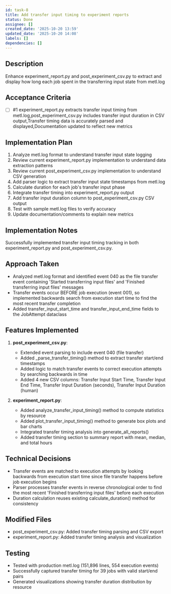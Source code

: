 ```yaml
---
id: task-8
title: Add transfer input timing to experiment reports
status: Done
assignee: []
created_date: '2025-10-20 13:59'
updated_date: '2025-10-20 14:08'
labels: []
dependencies: []
---
```


## Description

Enhance experiment_report.py and post_experiment_csv.py to extract and display how long each job spent in the transferring input state from metl.log

## Acceptance Criteria
<!-- AC:BEGIN -->
- [ ] #1 experiment_report.py extracts transfer input timing from metl.log,post_experiment_csv.py includes transfer input duration in CSV output,Transfer timing data is accurately parsed and displayed,Documentation updated to reflect new metrics
<!-- AC:END -->

## Implementation Plan

1. Analyze metl.log format to understand transfer input state logging
2. Review current experiment_report.py implementation to understand data extraction patterns
3. Review current post_experiment_csv.py implementation to understand CSV generation
4. Add parser logic to extract transfer input state timestamps from metl.log
5. Calculate duration for each job's transfer input phase
6. Integrate transfer timing into experiment_report.py output
7. Add transfer input duration column to post_experiment_csv.py CSV output
8. Test with sample metl.log files to verify accuracy
9. Update documentation/comments to explain new metrics

## Implementation Notes

Successfully implemented transfer input timing tracking in both experiment_report.py and post_experiment_csv.py.

## Approach Taken
- Analyzed metl.log format and identified event 040 as the file transfer event containing 'Started transferring input files' and 'Finished transferring input files' messages
- Transfer events occur BEFORE job execution (event 001), so implemented backwards search from execution start time to find the most recent transfer completion
- Added transfer_input_start_time and transfer_input_end_time fields to the JobAttempt dataclass

## Features Implemented
1. **post_experiment_csv.py**:
   - Extended event parsing to include event 040 (file transfer)
   - Added _parse_transfer_timing() method to extract transfer start/end timestamps
   - Added logic to match transfer events to correct execution attempts by searching backwards in time
   - Added 4 new CSV columns: Transfer Input Start Time, Transfer Input End Time, Transfer Input Duration (seconds), Transfer Input Duration (human)

2. **experiment_report.py**:
   - Added analyze_transfer_input_timing() method to compute statistics by resource
   - Added plot_transfer_input_timing() method to generate box plots and bar charts
   - Integrated transfer timing analysis into generate_all_reports()
   - Added transfer timing section to summary report with mean, median, and total hours

## Technical Decisions
- Transfer events are matched to execution attempts by looking backwards from execution start time since file transfer happens before job execution begins
- Parser processes transfer events in reverse chronological order to find the most recent 'Finished transferring input files' before each execution
- Duration calculation reuses existing calculate_duration() method for consistency

## Modified Files
- post_experiment_csv.py: Added transfer timing parsing and CSV export
- experiment_report.py: Added transfer timing analysis and visualization

## Testing
- Tested with production metl.log (151,896 lines, 554 execution events)
- Successfully captured transfer timing for 39 jobs with valid start/end pairs
- Generated visualizations showing transfer duration distribution by resource
